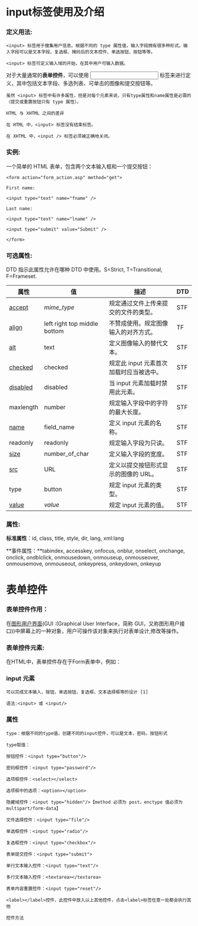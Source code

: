 # input标签使用及介绍

### 定义用法:

```
<input> 标签用于搜集用户信息。根据不同的 type 属性值，输入字段拥有很多种形式。输入字段可以是文本字段、复选框、掩码后的文本控件、单选按钮、按钮等等。 

<input> 标签可定义输入域的开始，在其中用户可输入数据。 
```

对于大量通常的**表单控件**，可以使用 <input> 标签来进行定义，其中包括文本字段、多选列表、可单击的图像和提交按钮等。

```
虽然 <input> 标签中有许多属性，但是对每个元素来说，只有type属性和name属性是必需的（提交或重置按钮只有 type 属性）。 

HTML 与 XHTML 之间的差异

在 HTML 中，<input> 标签没有结束标签。

在 XHTML 中，<input /> 标签必须被正确地关闭。
```

### 实例:

一个简单的 HTML 表单，包含两个文本输入框和一个提交按钮：

```
<form action="form_action.asp" method="get">

First name:

<input type="text" name="fname" />

Last name:

<input type="text" name="lname" />

<input type="submit" value="Submit" />

</form>
```

### 可选属性:

DTD 指示此属性允许在哪种 DTD 中使用。S=Strict, T=Transitional, F=Frameset.

| 属性                                                         | 值                           | 描述                                    | DTD  |
| ------------------------------------------------------------ | ---------------------------- | --------------------------------------- | ---- |
| [accept](https://baike.baidu.com/item/accept?fromModule=lemma_inlink) | *mime_type*                  | 规定通过文件上传来提交的文件的类型。    | STF  |
| [align](https://baike.baidu.com/item/align?fromModule=lemma_inlink) | left right top middle bottom | 不赞成使用。规定图像输入的对齐方式。    | TF   |
| [alt](https://baike.baidu.com/item/alt?fromModule=lemma_inlink) | text                         | 定义图像输入的替代文本。                | STF  |
| [checked](https://baike.baidu.com/item/checked?fromModule=lemma_inlink) | checked                      | 规定此 input 元素首次加载时应当被选中。 | STF  |
| [disabled](https://baike.baidu.com/item/disabled?fromModule=lemma_inlink) | disabled                     | 当 input 元素加载时禁用此元素。         | STF  |
| maxlength                                                    | number                       | 规定输入字段中的字符的最大长度。        | STF  |
| [name](https://baike.baidu.com/item/name?fromModule=lemma_inlink) | field_name                   | 定义 input 元素的名称。                 | STF  |
| readonly                                                     | readonly                     | 规定输入字段为只读。                    | STF  |
| [size](https://baike.baidu.com/item/size?fromModule=lemma_inlink) | number_of_char               | 定义输入字段的宽度。                    | STF  |
| [src](https://baike.baidu.com/item/src?fromModule=lemma_inlink) | URL                          | 定义以提交按钮形式显示的图像的 URL。    | STF  |
| type                                                         | button                       | 规定 input 元素的类型。                 | STF  |
| [value](https://baike.baidu.com/item/value?fromModule=lemma_inlink) | *value*                      | 规定 input 元素的值。                   | STF  |

### 属性:

**标准属性**：id, class, title, style, dir, lang, xml:lang

**事件属性：**tabindex, accesskey, onfocus, onblur, onselect, onchange, onclick, ondblclick, onmousedown, onmouseup, onmouseover, onmousemove, onmouseout, onkeypress, onkeydown, onkeyup

# 表单控件

### 表单控件作用：

在[图形用户界面](https://baike.baidu.com/item/图形用户界面?fromModule=lemma_inlink)(GUI :(Graphical User Interface，简称 GUI，又称图形用户接口))中屏幕上的一种对象，用户可操作该对象来执行对表单设计,修改等操作。

### 表单控件元素:

在HTML中，表单控件存在于Form表单中，例如：

### input 元素

```
可以完成文本输入，按钮，单选按钮，复选框，文本选择框等的设计 [1] 

语法:<input> 或 <input/>
```

### 属性

```
type：根据不同的type值，创建不同的input控件，可以是文本，密码，按钮形式

type取值：

按钮控件：<input type="button"/>

密码框控件：<input type="password"/>

选项框控件：<select></select>

选项框中的选项：<option></option>

隐藏域控件：<input type="hidden"/>【method 必须为 post，enctype 值必须为 multipart/form-data】

文件选择控件：<input type="file"/>

单选框控件：<input type="radio"/>

复选框控件：<input type="checkbox"/>

表单提交控件：<input type="submit">

单行文本输入控件：<input type="text"/>

多行文本输入控件：<textarea></textarea>

表单内容重置控件：<input type="reset"/>

<label></label>控件，此控件中放入以上其他控件，点击<label>标签任意一处都会执行其他

控件方法


```

